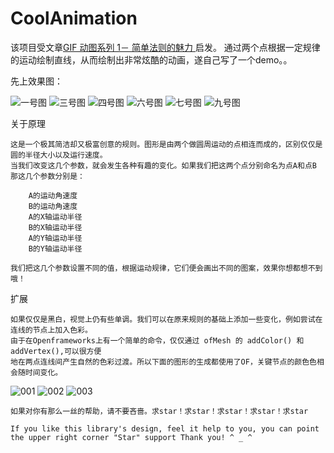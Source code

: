 # CoolAnimation
该项目受文章[GIF 动图系列 1－ 简单法则的魅力 ](https://mp.weixin.qq.com/s/FieNhelCar1cZjhBS28ymQ)启发。 通过两个点根据一定规律的运动绘制直线，从而绘制出非常炫酷的动画，遂自己写了一个demo。。

先上效果图：

![一号图](images/一号图.png)
![三号图](images/三号图.png)
![四号图](images/四号图.png)
![六号图](images/六号图.png)
![七号图](images/七号图.png)
![九号图](images/九号图.png)

关于原理

    这是一个极其简洁却又极富创意的规则。图形是由两个做圆周运动的点相连而成的，区别仅仅是圆的半径大小以及运行速度。
    当我们改变这几个参数，就会发生各种有趣的变化。如果我们把这两个点分别命名为点A和点B 那这几个参数分别是：

        A的运动角速度
        B的运动角速度
        A的X轴运动半径
        B的X轴运动半径
        A的Y轴运动半径
        B的Y轴运动半径

    我们把这几个参数设置不同的值，根据运动规律，它们便会画出不同的图案，效果你想都想不到哦！

扩展

    如果仅仅是黑白，视觉上仍有些单调。我们可以在原来规则的基础上添加一些变化，例如尝试在连线的节点上加入色彩。
    由于在Openframeworks上有一个简单的命令，仅仅通过 ofMesh 的 addColor() 和 addVertex(),可以很方便
    地在两点连线间产生自然的色彩过渡。所以下面的图形的生成都使用了OF，关键节点的颜色色相会随时间变化。

![001](images/001.png)
![002](images/002.png)
![003](images/003.png)



    如果对你有那么一丝的帮助，请不要吝啬。求star！求star！求star！求star！求star

    If you like this library's design, feel it help to you, you can point the upper right corner "Star" support Thank you! ^ _ ^

